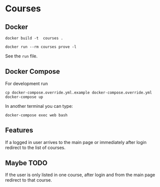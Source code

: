 # Courses


## Docker

```
docker build -t  courses .
```

```
docker run --rm courses prove -l
```

See the `run` file.


## Docker Compose

For development run

```
cp docker-compose.override.yml.example docker-compose.override.yml
docker-compose up
```

In another terminal you can type:

```
docker-compose exec web bash

```

## Features

If a logged in user arrives to the main page or immediately after login
redirect to the list of courses.

## Maybe TODO

If the user is only listed in one course, after login and from the main page redirect to that course.


